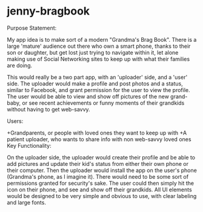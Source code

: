 jenny-bragbook
==============
Purpose Statement:

My app idea is to make sort of a modern "Grandma's Brag Book".  There is a large 'mature' audience out there who own a smart phone, thanks to their son or daughter, but get lost just trying to navigate within it, let alone making use of Social Networking sites to keep up with what their families are doing. 

This would really be a two part app, with an 'uploader' side, and a 'user' side.  The uploader would make a profile and post photos and a status, similar to Facebook, and grant permission for the user to view the profile.  The user would be able to view and show off pictures of the new grand-baby, or see recent achievements or funny moments of their grandkids without having to get web-savvy.

Users:

  +Grandparents, or people with loved ones they want to keep up with
  +A patient  uploader, who wants to share info with non web-savvy loved ones
Key Functionality:

On the uploader side, the uploader would create their profile and be able to add pictures and update their kid's status from either their own phone or their computer.  Then the uploader would install the app on the user's phone (Grandma's phone, as I imagine it).  There would need to be some sort of permissions granted for security's sake.  The user could then simply hit the icon on their phone, and see and show off their grandkids.  All UI elements would be designed to be very simple and obvious to use, with clear labeling and large fonts.     
